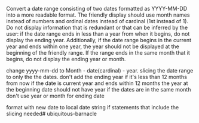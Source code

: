 Convert a date range consisting of two dates formatted as YYYY-MM-DD into a more readable format.
The friendly display should use month names instead of numbers and ordinal dates instead of cardinal (1st instead of 1).
Do not display information that is redundant or that can be inferred by the user: if the date range ends in less than a year from when it begins, do not display the ending year.
Additionally, if the date range begins in the current year and ends within one year, the year should not be displayed at the beginning of the friendly range.
If the range ends in the same month that it begins, do not display the ending year or month.


change yyyy-mm-dd to Month - date(cardinal) - year. 
slicing the date range to only the the dates.
don't add the ending year if it's less than 12 months from now
if the date is current year and ends within 12 months the year at the beginning date should not have year 
if the dates are in the same month don't use year or month for ending date 

format with new date
to local date string
if statements that include the slicing needed# ubiquitous-barnacle
